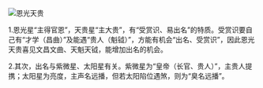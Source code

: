 ![恩光天贵]('./imgs/恩光天贵.png')

1.恩光星“主得官恩”，天贵星“主大贵”，有“受赏识、易出名”的特质。受赏识要自己有“才学（昌曲）”及能遇“贵人（魁钺）”，方能有机会“出名、受赏识”，因此恩光天贵喜见文昌文曲、天魁天钺，能增加出名的机会。

2.其次，出名与紫微星、太阳星有关。紫微星为“皇帝（长官、贵人）”，主贵人提携；太阳星为亮度，主声名远播，但若太阳陷位遇煞，则为“臭名远播”。
